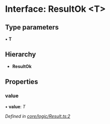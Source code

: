 # Interface: ResultOk <**T**>

## Type parameters

▪ **T**

## Hierarchy

* **ResultOk**

## Properties

###  value

• **value**: *T*

*Defined in [core/logic/Result.ts:2](https://github.com/AlejandroHerr/homieiot.ts/blob/dacf39e/src/core/logic/Result.ts#L2)*

